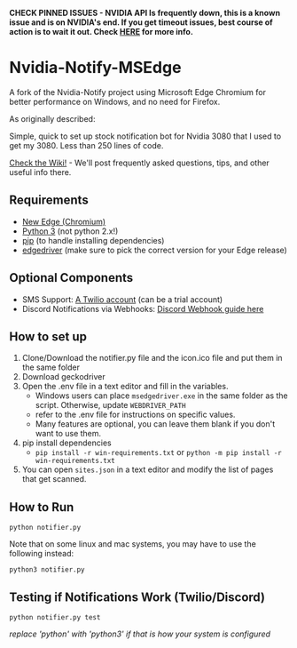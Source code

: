 **CHECK PINNED ISSUES - NVIDIA API Is frequently down, this is a known issue and is on NVIDIA's end. If you get timeout issues, best course of action is to wait it out. Check [HERE](https://github.com/samuelm2/Nvidia-Notify/issues/18) for more info.**

# Nvidia-Notify-MSEdge
A fork of the Nvidia-Notify project using Microsoft Edge Chromium for better performance on Windows, and no need for Firefox.

As originally described:

Simple, quick to set up stock notification bot for Nvidia 3080 that I used to get my 3080. Less than 250 lines of code.

[Check the Wiki!](https://github.com/samuelm2/Nvidia-Notify/wiki) - We'll post frequently asked questions, tips, and other useful info there.

## Requirements
- [New Edge (Chromium)](https://www.microsoft.com/en-us/edge)
- [Python 3](https://www.python.org/downloads/) (not python 2.x!)
- [pip](https://pip.pypa.io/en/stable/installing/) (to handle installing dependencies)
- [edgedriver](https://developer.microsoft.com/en-us/microsoft-edge/tools/webdriver/#downloads) (make sure to pick the correct version for your Edge release)

## Optional Components
- SMS Support: [A Twilio account](https://www.twilio.com/try-twilio) (can be a trial account)
- Discord Notifications via Webhooks: [Discord Webhook guide here](https://support.discord.com/hc/en-us/articles/228383668-Intro-to-Webhooks)

## How to set up
1. Clone/Download the notifier.py file and the icon.ico file and put them in the same folder
2. Download geckodriver
3. Open the .env file in a text editor and fill in the variables.
    -   Windows users can place `msedgedriver.exe` in the same folder as the script. Otherwise, update `WEBDRIVER_PATH`
	-	refer to the .env file for instructions on specific values.
	-   Many features are optional, you can leave them blank if you don't want to use them.
4. pip install dependencies
	-  `pip install -r win-requirements.txt` or `python -m pip install -r win-requirements.txt`
5. You can open `sites.json` in a text editor and modify the list of pages that get scanned.
  
## How to Run

```
python notifier.py
```

Note that on some linux and mac systems, you may have to use the following instead:
```
python3 notifier.py
```

## Testing if Notifications Work (Twilio/Discord)

```
python notifier.py test
```
*replace 'python' with 'python3' if that is how your system is configured*
